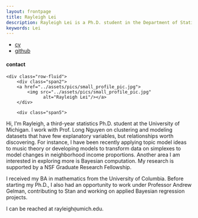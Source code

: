 ```yaml
---
layout: frontpage
title: Rayleigh Lei
description: Rayleigh Lei is a Ph.D. student in the Department of Statistics at the University of Michigan; research in modeling and clustering.
keywords: Lei
---
```


<div class="navbar">
  <div class="navbar-inner">
      <ul class="nav">
          <li><a href="{{ BASE_PATH }}/assets/rayleigh_lei_cv">cv</a></li>
          <li><a href="https://github.com/rayleigh">github</a></li>
      </ul>
  </div>
</div>

<div class="container">
<h4><a name="contact"></a>contact</h4>

    <div class="row-fluid">
        <div class="span2">
        <a href="../assets/pics/small_profile_pic.jpg">
            <img src="../assets/pics/small_profile_pic.jpg"
                  alt="Rayleigh Lei"/></a>
        </div>

        <div class="span5">
Hi, I’m Rayleigh, a third-year statistics Ph.D. student at the University of Michigan. I work with Prof. Long Nguyen on clustering and modeling datasets that have few explanatory variables, but relationships worth discovering. For instance, I have been recently applying topic model ideas to music theory or developing models to transform data on simplexes to model changes in neighborhood income proportions. Another area I am interested in exploring more is Bayesian computation. My research is supported by a NSF Graduate Research Fellowship.
<br/>

I received my BA in mathematics from the University of Columbia. Before starting my Ph.D., I also had an opportunity to work under Professor Andrew Gelman, contributing to Stan and working on applied Bayesian regression projects.
<br/>

I can be reached at rayleigh<code>@</code>umich.edu.
        </div>
     </div>
</div>

